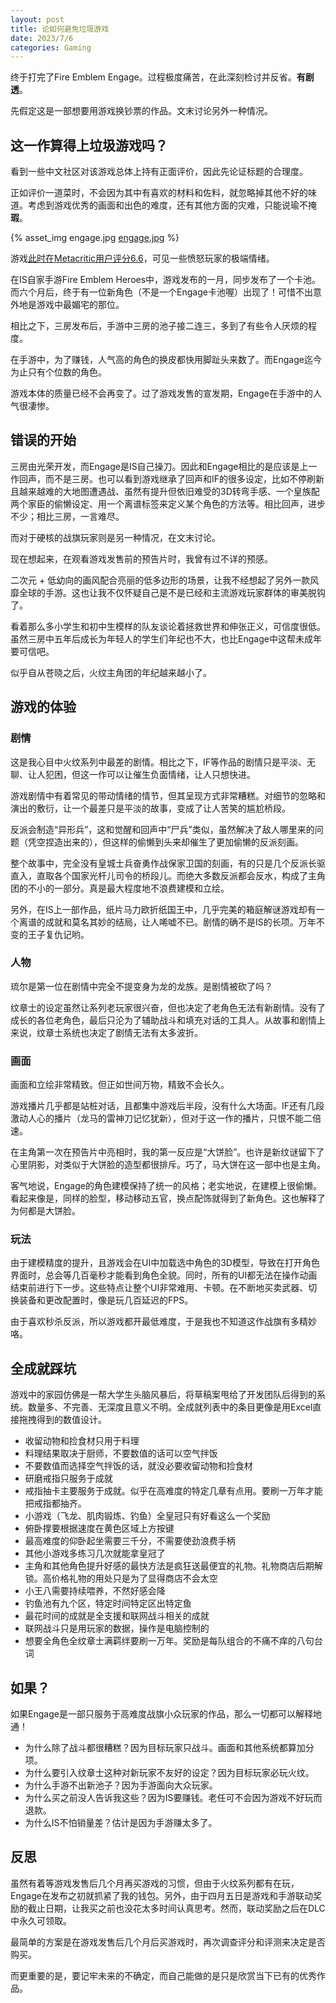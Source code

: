 ```yaml
---
layout: post
title: 论如何避免垃圾游戏
date: 2023/7/6
categories: Gaming
---
```


终于打完了Fire Emblem Engage。过程极度痛苦，在此深刻检讨并反省。**有剧透**。

<!--more-->

先假定这是一部想要用游戏换钞票的作品。文末讨论另外一种情况。

## 这一作算得上垃圾游戏吗？

看到一些中文社区对该游戏总体上持有正面评价，因此先论证标题的合理度。

正如评价一道菜时，不会因为其中有喜欢的材料和佐料，就忽略掉其他不好的味道。考虑到游戏优秀的画面和出色的难度，还有其他方面的灾难，只能说瑜不掩**瑕**。

{% asset_img engage.jpg [engage.jpg](./how-to-avoid-trash-games/engage.jpg) %}

游戏[此时在Metacritic用户评分6.6](https://www.metacritic.com/game/switch/fire-emblem-engage)，可见一些愤怒玩家的极端情绪。

在IS自家手游Fire Emblem Heroes中，游戏发布的一月，同步发布了一个卡池。而六个月后，终于有一位新角色（不是一个Engage卡池喔）出现了！可惜不出意外地是游戏中最媚宅的那位。

相比之下，三房发布后，手游中三房的池子接二连三，多到了有些令人厌烦的程度。

在手游中，为了赚钱，人气高的角色的换皮都快用脚趾头来数了。而Engage迄今为止只有个位数的角色。

游戏本体的质量已经不会再变了。过了游戏发售的宣发期，Engage在手游中的人气很凄惨。

## 错误的开始

三房由光荣开发，而Engage是IS自己操刀。因此和Engage相比的是应该是上一作回声，而不是三房。也可以看到游戏继承了回声和IF的很多设定，比如不停刷新且越来越难的大地图遭遇战、虽然有提升但依旧难受的3D转弯手感、一个皇族配两个家臣的偷懒设定、用一个离谱标签来定义某个角色的方法等。相比回声，进步不少；相比三房，一言难尽。

而对于硬核的战旗玩家则是另一种情况，在文末讨论。

现在想起来，在观看游戏发售前的预告片时，我曾有过不详的预感。

二次元 + 低幼向的画风配合亮丽的低多边形的场景，让我不经想起了另外一款风靡全球的手游。这也让我不仅怀疑自己是不是已经和主流游戏玩家群体的审美脱钩了。

看着那么多小学生和初中生模样的队友谈论着拯救世界和伸张正义，可信度很低。虽然三房中五年后成长为年轻人的学生们年纪也不大，也比Engage中这帮未成年要可信吧。

似乎自从苍晓之后，火纹主角团的年纪越来越小了。

## 游戏的体验

### 剧情

这是我心目中火纹系列中最差的剧情。相比之下，IF等作品的剧情只是平淡、无聊、让人犯困，但这一作可以让催生负面情绪，让人只想快进。

游戏剧情中有着常见的带动情绪的情节，但其呈现方式非常糟糕。对细节的忽略和演出的敷衍，让一个最差只是平淡的故事，变成了让人苦笑的尴尬桥段。

反派会制造“异形兵”，这和觉醒和回声中“尸兵”类似，虽然解决了敌人哪里来的问题（凭空捏造出来的），但这样的偷懒到头来却催生了更加偷懒的反派刻画。

整个故事中，完全没有皇城士兵奋勇作战保家卫国的刻画，有的只是几个反派长驱直入，直取各个国家光杆儿司令的桥段儿。而绝大多数反派都会反水，构成了主角团的不小的一部分。真是最大程度地不浪费建模和立绘。

另外，在IS上一部作品，纸片马力欧折纸国王中，几乎完美的箱庭解谜游戏却有一个离谱的成就和莫名其妙的结局，让人唏嘘不已。剧情的确不是IS的长项。万年不变的王子复仇记哟。

### 人物

琉尔是第一位在剧情中完全不提变身为龙的龙族。是剧情被砍了吗？

纹章士的设定虽然让系列老玩家很兴奋，但也决定了老角色无法有新剧情。没有了成长的各位老角色，最后只沦为了辅助战斗和填充对话的工具人。从故事和剧情上来说，纹章士系统也决定了剧情无法有太多波折。

### 画面

画面和立绘非常精致。但正如世间万物，精致不会长久。

游戏播片几乎都是站桩对话，且都集中游戏后半段，没有什么大场面。IF还有几段激动人心的播片（龙马的雷神刀记忆犹新），但对于这一作的播片，只恨不能二倍速。

在主角第一次在预告片中亮相时，我的第一反应是“大饼脸”。也许是新纹谜留下了心里阴影，对类似于大饼脸的造型都很排斥。巧了，马大饼在这一部中也是主角。

客气地说，Engage的角色建模保持了统一的风格；老实地说，在建模上很偷懒。看起来像是，同样的脸型，移动移动五官，换点配饰就得到了新角色。这也解释了为何都是大饼脸。

### 玩法

由于建模精度的提升，且游戏会在UI中加载选中角色的3D模型，导致在打开角色界面时，总会等几百毫秒才能看到角色全貌。同时，所有的UI都无法在操作动画结束前进行下一步。这些特点让整个UI非常难用、卡顿。在不断地买卖武器、切换装备和更改配置时，像是玩几百延迟的FPS。

由于喜欢秒杀反派，所以游戏都开最低难度，于是我也不知道这作战旗有多精妙咯。

## 全成就踩坑

游戏中的家园仿佛是一帮大学生头脑风暴后，将草稿案甩给了开发团队后得到的系统。数量多、不完善、无深度且意义不明。全成就列表中的条目更像是用Excel直接拖拽得到的数值设计。

- 收留动物和捡食材只用于料理
- 料理结果取决于厨师，不要数值的话可以空气拌饭
- 不要数值而选择空气拌饭的话，就没必要收留动物和捡食材
- 研磨戒指只服务于成就
- 戒指抽卡主要服务于成就。似乎在高难度的特定几章有点用。要刷一万年才能把戒指都抽齐。
- 小游戏（飞龙、肌肉锻炼、钓鱼）全皇冠只有好看这么一个奖励
- 俯卧撑要根据速度在黄色区域上方按键
- 最高难度的仰卧起坐需要三千分，不需要使劲浪费手柄
- 其他小游戏多练习几次就能拿皇冠了
- 主角和其他角色提升好感的最快方法是疯狂送最便宜的礼物。礼物商店后期解锁。高价格礼物的用处只是为了显得商店不会太空
- 小王八需要持续喂养，不然好感会降
- 钓鱼池有九个区，特定时间特定区出特定鱼
- 最花时间的成就是全支援和联网战斗相关的成就
- 联网战斗只是用玩家的数据，操作是电脑控制的
- 想要全角色全纹章士满羁绊要刷一万年。奖励是每队组合的不痛不痒的八句台词

## 如果？

如果Engage是一部只服务于高难度战旗小众玩家的作品，那么一切都可以解释地通！

- 为什么除了战斗都很糟糕？因为目标玩家只战斗。画面和其他系统都算加分项。
- 为什么要引入纹章士这种对新玩家不友好的设定？因为目标玩家必玩火纹。
- 为什么手游不出新池子？因为手游面向大众玩家。
- 为什么买之前没人告诉我这些？因为IS要赚钱。老任可不会因为游戏不好玩而退款。
- 为什么IS不怕销量差？估计是因为手游赚太多了。

## 反思

虽然有着等游戏发售后几个月再买游戏的习惯，但由于火纹系列都有在玩，Engage在发布之初就抓紧了我的钱包。另外，由于四月五日是游戏和手游联动奖励的截止日期，让我买之前也没花太多时间认真思考。然而，联动奖励之后在DLC中永久可领取。

最简单的方案是在游戏发售后几个月后买游戏时，再次调查评分和评测来决定是否购买。

而更重要的是，要记牢未来的不确定，而自己能做的是只是欣赏当下已有的优秀作品。
